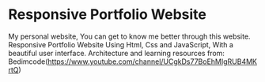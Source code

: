 # Responsive Portfolio Website
My personal website, You can get to know me better through this website.
Responsive Portfolio Website Using Html, Css and JavaScript, With a beautiful user interface.
Architecture and learning resources from: Bedimcode(https://www.youtube.com/channel/UCgkDs77BoEhMIgRUB4MKrtQ)